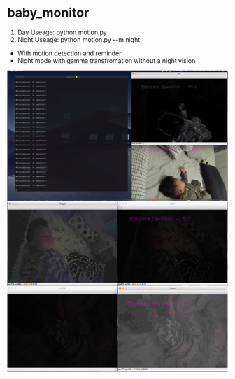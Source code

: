 # baby_monitor

1. Day Useage:   python motion.py
2. Night Useage: python motion.py --m night 


* With motion detection and reminder
* Night mode with gamma transfromation without a night vision


![alt text](/baby_motion.png)
![alt text](/night_mode.png)
![alt text](/night_mode2.png)
